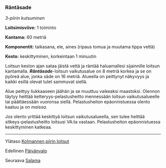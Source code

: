 ### Räntäsade

*3-piirin kutsuminen* 

**Loitsimisviive:** 1 toiminto

**Kantama:** 60 metriä

**Komponentit:** taikasana, ele, aines (ripaus tomua ja muutama tippa vettä)

**Kesto:** keskittyminen, korkeintaan 1 minuutin

Loitsun keston ajan sataa jäistä vettä ja räntää haluamallesi sijainnille loitsun kantamalla. ***Räntäsade***-loitsun vaikutusalue on 8 metriä korkea ja se on pyöreä alue, jonka säde on 16 metriä. Alueella on peittynyt näkyvyys ja kaikki esillä olevat tulet sammuvat siellä.

Alue peittyy liukkaaseen jäähän ja se muuttuu vaikeaksi maastoksi. Olennon täytyy heittää ketteryys-pelastusheitto mennessään loitsun vaikutusalueelle tai päättäessään vuoronsa siellä. Pelastusheiton epäonnistuessa olento kaatuu ja on *maissa*. 

Jos olento yrittää keskittyä loitsun vaikutusalueella, sen tulee heittää sitkeys-pelastusheitto loitsusi VA:ta vastaan. Pelastusheiton epäonnistuessa keskittyminen katkeaa.

----

Ylätaso [Kolmannen piirin loitsut](3_piirin_loitsut)

Edellinen [Päivänvalo](Päivänvalo)

Seuraava [Salama](Salama)

